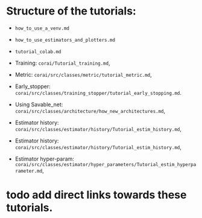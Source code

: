 # Structure of the tutorials:

- `how_to_use_a_venv.md`
- `how_to_use_estimators_and_plotters.md`
- `tutorial_colab.md`
- Training: `corai/Tutorial_training.md`,
- Metric: `corai/src/classes/metric/tutorial_metric.md`,
- Early_stopper: `corai/src/classes/training_stopper/tutorial_early_stopping.md`.


- Using Savable_net: `corai/src/classes/architecture/how_new_architectures.md`,
- Estimator history: `corai/src/classes/estimator/history/Tutorial_estim_history.md`,
- Estimator history: `corai/src/classes/estimator/history/Tutorial_estim_history.md`,
- Estimator hyper-param: `corai/src/classes/estimator/hyper_parameters/Tutorial_estim_hyperparameter.md`,

# todo add direct links towards these tutorials.